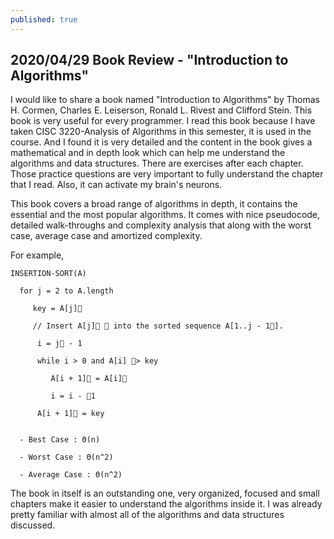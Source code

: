 ```yaml
---
published: true
---
```

## 2020/04/29 Book Review - "Introduction to Algorithms"

I would like to share a book named "Introduction to Algorithms" by Thomas H. Cormen,  Charles E. Leiserson, Ronald L. Rivest and Clifford Stein. This book is very useful for every programmer. I read this book because I have taken CISC 3220-Analysis of Algorithms in this semester, it is used in the course. And I found it is very detailed and the content in the book gives a mathematical and in depth look which can help me understand the algorithms and data structures. There are exercises after each chapter. Those practice questions are very important to fully understand the chapter that I read. Also, it can activate my brain's neurons.

This book covers a broad range of algorithms in depth, it contains the essential and the most popular algorithms. It comes with nice pseudocode, detailed walk-throughs and complexity analysis that along with the worst case, average case and amortized complexity.

For example, 

    INSERTION-SORT(A)

      for j = 2 to A.length
  
         key = A[j]􏰀
     
         // Insert A[j]􏰀 􏰀 into the sorted sequence A[1..j - 1􏰀].
         
          i = j􏰐 - 1
          
          while i > 0 and A[i] 􏰀> key
          
             A[i + 1]􏰀 = A[i]􏰀
             
             i = i - 􏰐1
             
          A[i + 1]􏰀 = key
          
          
      - Best Case : Θ(n)    
      
      - Worst Case : Θ(n^2)
      
      - Average Case : Θ(n^2)
      

The book in itself is an outstanding one, very organized, focused and small chapters make it easier to understand the algorithms inside it. I was already pretty familiar with almost all of the algorithms and data structures discussed.

<img src="https://pictures.abebooks.com/isbn/9780262033848-us.jpg" alt="">

